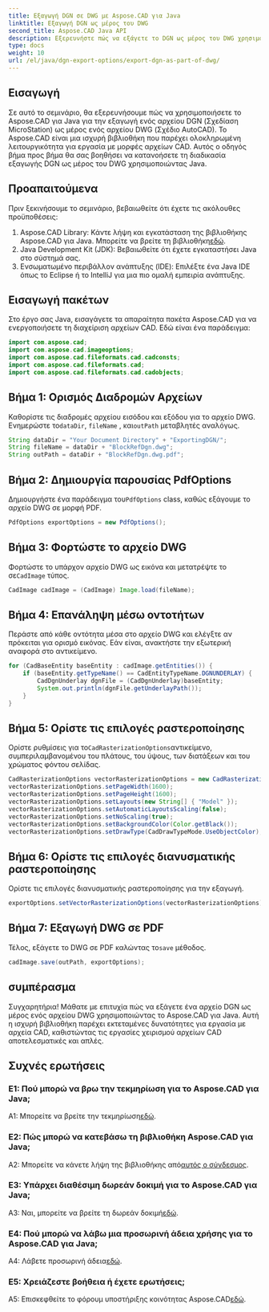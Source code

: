 ```yaml
---
title: Εξαγωγή DGN σε DWG με Aspose.CAD για Java
linktitle: Εξαγωγή DGN ως μέρος του DWG
second_title: Aspose.CAD Java API
description: Εξερευνήστε πώς να εξάγετε το DGN ως μέρος του DWG χρησιμοποιώντας το Aspose.CAD για Java. Ακολουθήστε τον βήμα προς βήμα οδηγό μας για αποτελεσματική διαχείριση αρχείων CAD.
type: docs
weight: 10
url: /el/java/dgn-export-options/export-dgn-as-part-of-dwg/
---
```

## Εισαγωγή

Σε αυτό το σεμινάριο, θα εξερευνήσουμε πώς να χρησιμοποιήσετε το Aspose.CAD για Java για την εξαγωγή ενός αρχείου DGN (Σχεδίαση MicroStation) ως μέρος ενός αρχείου DWG (Σχέδιο AutoCAD). Το Aspose.CAD είναι μια ισχυρή βιβλιοθήκη που παρέχει ολοκληρωμένη λειτουργικότητα για εργασία με μορφές αρχείων CAD. Αυτός ο οδηγός βήμα προς βήμα θα σας βοηθήσει να κατανοήσετε τη διαδικασία εξαγωγής DGN ως μέρος του DWG χρησιμοποιώντας Java.

## Προαπαιτούμενα

Πριν ξεκινήσουμε το σεμινάριο, βεβαιωθείτε ότι έχετε τις ακόλουθες προϋποθέσεις:
1. Aspose.CAD Library: Κάντε λήψη και εγκατάσταση της βιβλιοθήκης Aspose.CAD για Java. Μπορείτε να βρείτε τη βιβλιοθήκη[εδώ](https://releases.aspose.com/cad/java/).
2. Java Development Kit (JDK): Βεβαιωθείτε ότι έχετε εγκαταστήσει Java στο σύστημά σας.
3. Ενσωματωμένο περιβάλλον ανάπτυξης (IDE): Επιλέξτε ένα Java IDE όπως το Eclipse ή το IntelliJ για μια πιο ομαλή εμπειρία ανάπτυξης.

## Εισαγωγή πακέτων

Στο έργο σας Java, εισαγάγετε τα απαραίτητα πακέτα Aspose.CAD για να ενεργοποιήσετε τη διαχείριση αρχείων CAD. Εδώ είναι ένα παράδειγμα:

```java
import com.aspose.cad;
import com.aspose.cad.imageoptions;
import com.aspose.cad.fileformats.cad.cadconsts;
import com.aspose.cad.fileformats.cad;
import com.aspose.cad.fileformats.cad.cadobjects;
```

## Βήμα 1: Ορισμός Διαδρομών Αρχείων

 Καθορίστε τις διαδρομές αρχείου εισόδου και εξόδου για το αρχείο DWG. Ενημερώστε το`dataDir`, `fileName` , και`outPath` μεταβλητές αναλόγως.

```java
String dataDir = "Your Document Directory" + "ExportingDGN/";
String fileName = dataDir + "BlockRefDgn.dwg";
String outPath = dataDir + "BlockRefDgn.dwg.pdf";
```

## Βήμα 2: Δημιουργία παρουσίας PdfOptions

 Δημιουργήστε ένα παράδειγμα του`PdfOptions` class, καθώς εξάγουμε το αρχείο DWG σε μορφή PDF.

```java
PdfOptions exportOptions = new PdfOptions();
```

## Βήμα 3: Φορτώστε το αρχείο DWG

 Φορτώστε το υπάρχον αρχείο DWG ως εικόνα και μετατρέψτε το σε`CadImage` τύπος.

```java
CadImage cadImage = (CadImage) Image.load(fileName);
```

## Βήμα 4: Επανάληψη μέσω οντοτήτων

Περάστε από κάθε οντότητα μέσα στο αρχείο DWG και ελέγξτε αν πρόκειται για ορισμό εικόνας. Εάν είναι, ανακτήστε την εξωτερική αναφορά στο αντικείμενο.

```java
for (CadBaseEntity baseEntity : cadImage.getEntities()) {
    if (baseEntity.getTypeName() == CadEntityTypeName.DGNUNDERLAY) {
        CadDgnUnderlay dgnFile = (CadDgnUnderlay)baseEntity;
        System.out.println(dgnFile.getUnderlayPath());
    }
}
```

## Βήμα 5: Ορίστε τις επιλογές ραστεροποίησης

 Ορίστε ρυθμίσεις για το`CadRasterizationOptions`αντικείμενο, συμπεριλαμβανομένου του πλάτους, του ύψους, των διατάξεων και του χρώματος φόντου σελίδας.

```java
CadRasterizationOptions vectorRasterizationOptions = new CadRasterizationOptions();
vectorRasterizationOptions.setPageWidth(1600);
vectorRasterizationOptions.setPageHeight(1600);
vectorRasterizationOptions.setLayouts(new String[] { "Model" });
vectorRasterizationOptions.setAutomaticLayoutsScaling(false);
vectorRasterizationOptions.setNoScaling(true);
vectorRasterizationOptions.setBackgroundColor(Color.getBlack());
vectorRasterizationOptions.setDrawType(CadDrawTypeMode.UseObjectColor);
```

## Βήμα 6: Ορίστε τις επιλογές διανυσματικής ραστεροποίησης

Ορίστε τις επιλογές διανυσματικής ραστεροποίησης για την εξαγωγή.

```java
exportOptions.setVectorRasterizationOptions(vectorRasterizationOptions);
```

## Βήμα 7: Εξαγωγή DWG σε PDF

 Τέλος, εξάγετε το DWG σε PDF καλώντας το`save` μέθοδος.

```java
cadImage.save(outPath, exportOptions);
```

## συμπέρασμα

Συγχαρητήρια! Μάθατε με επιτυχία πώς να εξάγετε ένα αρχείο DGN ως μέρος ενός αρχείου DWG χρησιμοποιώντας το Aspose.CAD για Java. Αυτή η ισχυρή βιβλιοθήκη παρέχει εκτεταμένες δυνατότητες για εργασία με αρχεία CAD, καθιστώντας τις εργασίες χειρισμού αρχείων CAD αποτελεσματικές και απλές.

## Συχνές ερωτήσεις

### Ε1: Πού μπορώ να βρω την τεκμηρίωση για το Aspose.CAD για Java;

 A1: Μπορείτε να βρείτε την τεκμηρίωση[εδώ](https://reference.aspose.com/cad/java/).

### Ε2: Πώς μπορώ να κατεβάσω τη βιβλιοθήκη Aspose.CAD για Java;

 A2: Μπορείτε να κάνετε λήψη της βιβλιοθήκης από[αυτός ο σύνδεσμος](https://releases.aspose.com/cad/java/).

### Ε3: Υπάρχει διαθέσιμη δωρεάν δοκιμή για το Aspose.CAD για Java;

 A3: Ναι, μπορείτε να βρείτε τη δωρεάν δοκιμή[εδώ](https://releases.aspose.com/).

### Ε4: Πού μπορώ να λάβω μια προσωρινή άδεια χρήσης για το Aspose.CAD για Java;

 A4: Λάβετε προσωρινή άδεια[εδώ](https://purchase.aspose.com/temporary-license/).

### Ε5: Χρειάζεστε βοήθεια ή έχετε ερωτήσεις;

 A5: Επισκεφθείτε το φόρουμ υποστήριξης κοινότητας Aspose.CAD[εδώ](https://forum.aspose.com/c/cad/19).